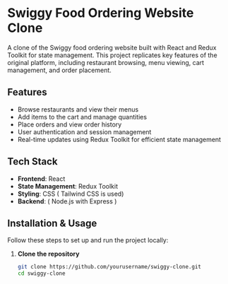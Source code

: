 # Swiggy Food Ordering Website Clone

A clone of the Swiggy food ordering website built with React and Redux Toolkit for state management. This project replicates key features of the original platform, including restaurant browsing, menu viewing, cart management, and order placement.

## Features

- Browse restaurants and view their menus
- Add items to the cart and manage quantities
- Place orders and view order history
- User authentication and session management
- Real-time updates using Redux Toolkit for efficient state management

## Tech Stack

- **Frontend**: React
- **State Management**: Redux Toolkit
- **Styling**: CSS ( Tailwind CSS is used)
- **Backend**: ( Node.js with Express )

## Installation & Usage

Follow these steps to set up and run the project locally:

1. **Clone the repository**

   ```bash
   git clone https://github.com/yourusername/swiggy-clone.git
   cd swiggy-clone
